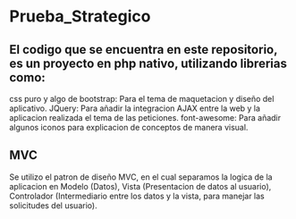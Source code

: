 # Prueba_Strategico

## El codigo que se encuentra en este repositorio, es un proyecto en php nativo, utilizando librerias como:
css puro y algo de bootstrap: Para el tema de maquetacion y diseño del aplicativo.
JQuery: Para añadir la integracion AJAX entre la web y la aplicacion realizada el tema de las peticiones.
font-awesome: Para añadir algunos iconos para explicacion de conceptos de manera visual.

## MVC
Se utilizo el patron de diseño MVC, en el cual separamos la logica de la aplicacion en Modelo (Datos), Vista (Presentacion de datos al usuario), Controlador (Intermediario entre los datos y la vista, para manejar las solicitudes del usuario).
